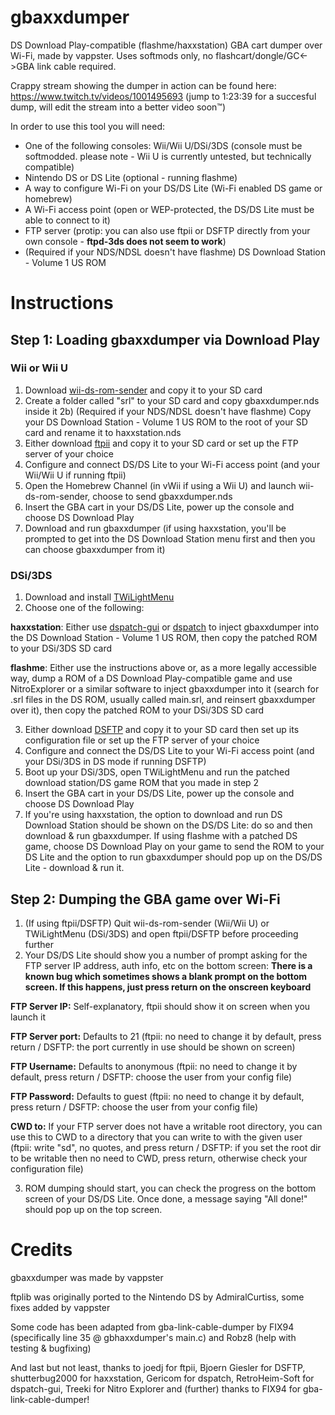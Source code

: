 # gbaxxdumper
DS Download Play-compatible (flashme/haxxstation) GBA cart dumper over Wi-Fi, made by vappster. Uses softmods only, no flashcart/dongle/GC<->GBA link cable required.

Crappy stream showing the dumper in action can be found here: https://www.twitch.tv/videos/1001495693 (jump to 1:23:39 for a succesful dump, will edit the stream into a better video soon™)


In order to use this tool you will need:

- One of the following consoles: Wii/Wii U/DSi/3DS (console must be softmodded. please note - Wii U is currently untested, but technically compatible)
- Nintendo DS or DS Lite (optional - running flashme)
- A way to configure Wi-Fi on your DS/DS Lite (Wi-Fi enabled DS game or homebrew)
- A Wi-Fi access point (open or WEP-protected, the DS/DS Lite must be able to connect to it)
- FTP server (protip: you can also use ftpii or DSFTP directly from your own console - **ftpd-3ds does not seem to work**)
- (Required if your NDS/NDSL doesn't have flashme) DS Download Station - Volume 1 US ROM

# Instructions
## Step 1: Loading gbaxxdumper via Download Play
### Wii or Wii U
1) Download [wii-ds-rom-sender](https://github.com/FIX94/wii-ds-rom-sender) and copy it to your SD card
2) Create a folder called "srl" to your SD card and copy gbaxxdumper.nds inside it
2b) (Required if your NDS/NDSL doesn't have flashme) Copy your DS Download Station - Volume 1 US ROM to the root of your SD card and rename it to haxxstation.nds
3) Either download [ftpii](https://wiibrew.org/wiki/Ftpii) and copy it to your SD card or set up the FTP server of your choice
4) Configure and connect DS/DS Lite to your Wi-Fi access point (and your Wii/Wii U if running ftpii)
5) Open the Homebrew Channel (in vWii if using a Wii U) and launch wii-ds-rom-sender, choose to send gbaxxdumper.nds
6) Insert the GBA cart in your DS/DS Lite, power up the console and choose DS Download Play
7) Download and run gbaxxdumper (if using haxxstation, you'll be prompted to get into the DS Download Station menu first and then you can choose gbaxxdumper from it)

### DSi/3DS
1) Download and install [TWiLightMenu](https://github.com/DS-Homebrew/TWiLightMenu)
2) Choose one of the following:


**haxxstation**: Either use [dspatch-gui](https://github.com/RetroHeim-Soft/dspatch-gui) or [dspatch](https://github.com/Gericom/dspatch) to inject gbaxxdumper into the DS Download Station - Volume 1 US ROM, then copy the patched ROM to your DSi/3DS SD card


**flashme**: Either use the instructions above or, as a more legally accessible way, dump a ROM of a DS Download Play-compatible game and use NitroExplorer or a similar software to inject gbaxxdumper into it (search for .srl files in the DS ROM, usually called main.srl, and reinsert gbaxxdumper over it), then copy the patched ROM to your DSi/3DS SD card

3) Either download [DSFTP](https://www.gamebrew.org/wiki/DSFTP) and copy it to your SD card then set up its configuration file or set up the FTP server of your choice
4) Configure and connect the DS/DS Lite to your Wi-Fi access point (and your DSi/3DS in DS mode if running DSFTP)
5) Boot up your DSi/3DS, open TWiLightMenu and run the patched download station/DS game ROM that you made in step 2
6) Insert the GBA cart in your DS/DS Lite, power up the console and choose DS Download Play
7) If you're using haxxstation, the option to download and run DS Download Station should be shown on the DS/DS Lite: do so and then download & run gbaxxdumper. If using flashme with a patched DS game, choose DS Download Play on your game to send the ROM to your DS Lite and the option to run gbaxxdumper should pop up on the DS/DS Lite - download & run it.

## Step 2: Dumping the GBA game over Wi-Fi
1) (If using ftpii/DSFTP) Quit wii-ds-rom-sender (Wii/Wii U) or TWiLightMenu (DSi/3DS) and open ftpii/DSFTP before proceeding further
2) Your DS/DS Lite should show you a number of prompt asking for the FTP server IP address, auth info, etc on the bottom screen:
**There is a known bug which sometimes shows a blank prompt on the bottom screen. If this happens, just press return on the onscreen keyboard**

**FTP Server IP:** Self-explanatory, ftpii should show it on screen when you launch it

**FTP Server port:** Defaults to 21 (ftpii: no need to change it by default, press return / DSFTP: the port currently in use should be shown on screen)

**FTP Username:** Defaults to anonymous (ftpii: no need to change it by default, press return / DSFTP: choose the user from your config file)

**FTP Password:** Defaults to guest (ftpii: no need to change it by default, press return / DSFTP: choose the user from your config file)

**CWD to:**  If your FTP server does not have a writable root directory, you can use this to CWD to a directory that you can write to with the given user (ftpii: write "sd", no quotes, and press return / DSFTP: if you set the root dir to be writable then no need to CWD, press return, otherwise check your configuration file)

3) ROM dumping should start, you can check the progress on the bottom screen of your DS/DS Lite. Once done, a message saying "All done!" should pop up on the top screen.

# Credits
gbaxxdumper was made by vappster

ftplib was originally ported to the Nintendo DS by AdmiralCurtiss, some fixes added by vappster

Some code has been adapted from gba-link-cable-dumper by FIX94 (specifically line 35 @ gbhaxxdumper's main.c) and Robz8 (help with testing & bugfixing)

And last but not least, thanks to joedj for ftpii, Bjoern Giesler for DSFTP, shutterbug2000 for haxxstation, Gericom for dspatch, RetroHeim-Soft for dspatch-gui, Treeki for Nitro Explorer and (further) thanks to FIX94 for gba-link-cable-dumper!
